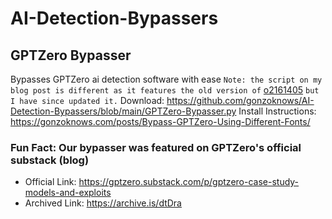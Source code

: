 # AI-Detection-Bypassers

## GPTZero Bypasser 
Bypasses GPTZero ai detection software with ease
`Note: the script on my blog post is different as it features the old version of` [o2161405](https://github.com/o2161405) `but I have since updated it.`
Download: https://github.com/gonzoknows/AI-Detection-Bypassers/blob/main/GPTZero-Bypasser.py
Install Instructions: https://gonzoknows.com/posts/Bypass-GPTZero-Using-Different-Fonts/

### Fun Fact: Our bypasser was featured on GPTZero's official substack (blog)
- Official Link: https://gptzero.substack.com/p/gptzero-case-study-models-and-exploits
- Archived Link: https://archive.is/dtDra
